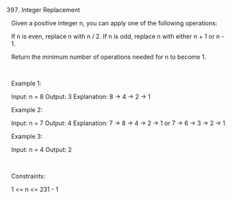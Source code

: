 397. Integer Replacement

Given a positive integer n, you can apply one of the following operations:

If n is even, replace n with n / 2.
If n is odd, replace n with either n + 1 or n - 1.

Return the minimum number of operations needed for n to become 1.

 

Example 1:

Input: n = 8
Output: 3
Explanation: 8 -> 4 -> 2 -> 1


Example 2:

Input: n = 7
Output: 4
Explanation: 7 -> 8 -> 4 -> 2 -> 1
or 7 -> 6 -> 3 -> 2 -> 1


Example 3:

Input: n = 4
Output: 2


 

Constraints:

1 <= n <= 231 - 1